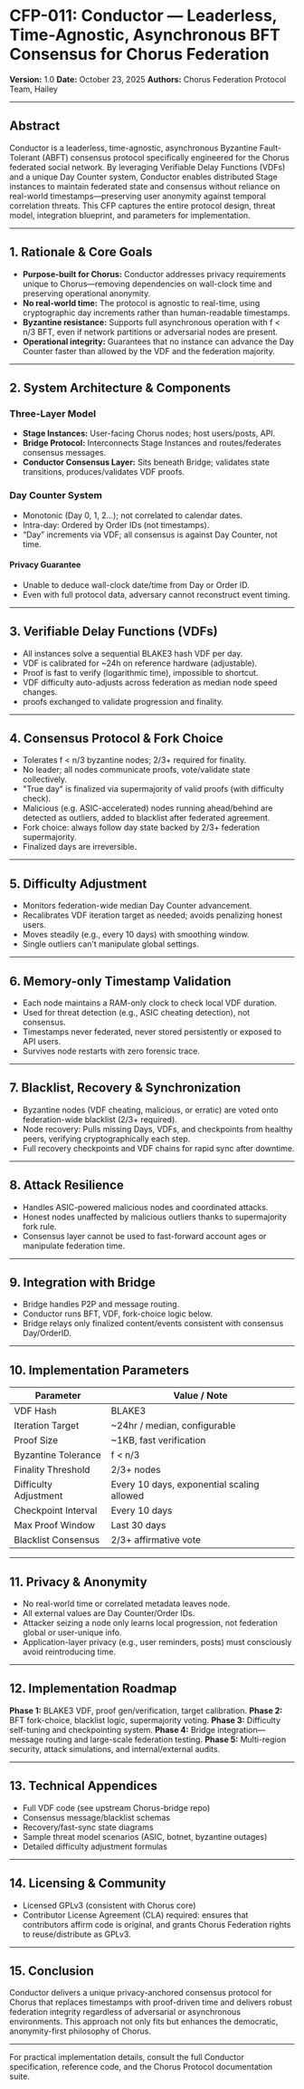 # CFP-011: Conductor — Leaderless, Time-Agnostic, Asynchronous BFT Consensus for Chorus Federation

**Version:** 1.0 
**Date:** October 23, 2025 
**Authors:** Chorus Federation Protocol Team, Hailey

---

## Abstract

Conductor is a leaderless, time-agnostic, asynchronous Byzantine Fault-Tolerant (ABFT) consensus protocol specifically engineered for the Chorus federated social network. By leveraging Verifiable Delay Functions (VDFs) and a unique Day Counter system, Conductor enables distributed Stage instances to maintain federated state and consensus without reliance on real-world timestamps—preserving user anonymity against temporal correlation threats. This CFP captures the entire protocol design, threat model, integration blueprint, and parameters for implementation.

---

## 1. Rationale & Core Goals

- **Purpose-built for Chorus:** Conductor addresses privacy requirements unique to Chorus—removing dependencies on wall-clock time and preserving operational anonymity. 
- **No real-world time:** The protocol is agnostic to real-time, using cryptographic day increments rather than human-readable timestamps. 
- **Byzantine resistance:** Supports full asynchronous operation with f < n/3 BFT, even if network partitions or adversarial nodes are present.
- **Operational integrity:** Guarantees that no instance can advance the Day Counter faster than allowed by the VDF and the federation majority.

---

## 2. System Architecture & Components

### Three-Layer Model

- **Stage Instances:** User-facing Chorus nodes; host users/posts, API.
- **Bridge Protocol:** Interconnects Stage Instances and routes/federates consensus messages.
- **Conductor Consensus Layer:** Sits beneath Bridge; validates state transitions, produces/validates VDF proofs.

### Day Counter System

- Monotonic (Day 0, 1, 2...); not correlated to calendar dates.
- Intra-day: Ordered by Order IDs (not timestamps).
- “Day” increments via VDF; all consensus is against Day Counter, not time.

#### Privacy Guarantee
- Unable to deduce wall-clock date/time from Day or Order ID.
- Even with full protocol data, adversary cannot reconstruct event timing.

---

## 3. Verifiable Delay Functions (VDFs)

- All instances solve a sequential BLAKE3 hash VDF per day.
- VDF is calibrated for ~24h on reference hardware (adjustable).
- Proof is fast to verify (logarithmic time), impossible to shortcut.
- VDF difficulty auto-adjusts across federation as median node speed changes.
- proofs exchanged to validate progression and finality.

---

## 4. Consensus Protocol & Fork Choice

- Tolerates f < n/3 byzantine nodes; 2/3+ required for finality.
- No leader; all nodes communicate proofs, vote/validate state collectively.
- "True day" is finalized via supermajority of valid proofs (with difficulty check).
- Malicious (e.g. ASIC-accelerated) nodes running ahead/behind are detected as outliers, added to blacklist after federated agreement.
- Fork choice: always follow day state backed by 2/3+ federation supermajority.
- Finalized days are irreversible.

---

## 5. Difficulty Adjustment
- Monitors federation-wide median Day Counter advancement.
- Recalibrates VDF iteration target as needed; avoids penalizing honest users.
- Moves steadily (e.g., every 10 days) with smoothing window.
- Single outliers can’t manipulate global settings.

---

## 6. Memory-only Timestamp Validation

- Each node maintains a RAM-only clock to check local VDF duration.
- Used for threat detection (e.g., ASIC cheating detection), not consensus.
- Timestamps never federated, never stored persistently or exposed to API users.
- Survives node restarts with zero forensic trace.

---

## 7. Blacklist, Recovery & Synchronization

- Byzantine nodes (VDF cheating, malicious, or erratic) are voted onto federation-wide blacklist (2/3+ required).
- Node recovery: Pulls missing Days, VDFs, and checkpoints from healthy peers, verifying cryptographically each step.
- Full recovery checkpoints and VDF chains for rapid sync after downtime.

---

## 8. Attack Resilience<br>
- Handles ASIC-powered malicious nodes and coordinated attacks.
- Honest nodes unaffected by malicious outliers thanks to supermajority fork rule.
- Consensus layer cannot be used to fast-forward account ages or manipulate federation time.

---

## 9. Integration with Bridge

- Bridge handles P2P and message routing.
- Conductor runs BFT, VDF, fork-choice logic below.
- Bridge relays only finalized content/events consistent with consensus Day/OrderID.

---

## 10. Implementation Parameters

| Parameter                | Value / Note                                  |
|--------------------------|-----------------------------------------------|
| VDF Hash                 | BLAKE3                                        |
| Iteration Target         | ~24hr / median, configurable                  |
| Proof Size               | ~1KB, fast verification                       |
| Byzantine Tolerance      | f < n/3                                       |
| Finality Threshold       | 2/3+ nodes                                    |
| Difficulty Adjustment    | Every 10 days, exponential scaling allowed    |
| Checkpoint Interval      | Every 10 days                                 |
| Max Proof Window         | Last 30 days                                  |
| Blacklist Consensus      | 2/3+ affirmative vote                         |

---

## 11. Privacy & Anonymity
- No real-world time or correlated metadata leaves node.
- All external values are Day Counter/Order IDs.
- Attacker seizing a node only learns local progression, not federation global or user-unique info.
- Application-layer privacy (e.g., user reminders, posts) must consciously avoid reintroducing time.

---

## 12. Implementation Roadmap

**Phase 1:** BLAKE3 VDF, proof gen/verification, target calibration.
**Phase 2:** BFT fork-choice, blacklist logic, supermajority voting.
**Phase 3:** Difficulty self-tuning and checkpointing system.
**Phase 4:** Bridge integration—message routing and large-scale federation testing.
**Phase 5:** Multi-region security, attack simulations, and internal/external audits.

---

## 13. Technical Appendices

- Full VDF code (see upstream Chorus-bridge repo)
- Consensus message/blacklist schemas
- Recovery/fast-sync state diagrams
- Sample threat model scenarios (ASIC, botnet, byzantine outages)
- Detailed difficulty adjustment formulas

---

## 14. Licensing & Community

- Licensed GPLv3 (consistent with Chorus core)
- Contributor License Agreement (CLA) required: ensures that contributors affirm code is original, and grants Chorus Federation rights to reuse/distribute as GPLv3.

---

## 15. Conclusion

Conductor delivers a unique privacy-anchored consensus protocol for Chorus that replaces timestamps with proof-driven time and delivers robust federation integrity regardless of adversarial or asynchronous environments. This approach not only fits but enhances the democratic, anonymity-first philosophy of Chorus.

---

For practical implementation details, consult the full Conductor specification, reference code, and the Chorus Protocol documentation suite.